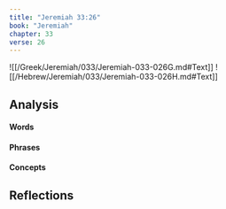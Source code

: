 ```yaml
---
title: "Jeremiah 33:26"
book: "Jeremiah"
chapter: 33
verse: 26
---
```

![[/Greek/Jeremiah/033/Jeremiah-033-026G.md#Text]]
![[/Hebrew/Jeremiah/033/Jeremiah-033-026H.md#Text]]

## Analysis

#### Words

#### Phrases

#### Concepts

## Reflections
